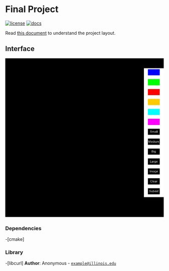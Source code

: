 # Final Project

[![license](https://img.shields.io/badge/license-MIT-green)](LICENSE)
[![docs](https://img.shields.io/badge/docs-yes-brightgreen)](docs/README.md)

Read [this document](https://cliutils.gitlab.io/modern-cmake/chapters/basics/structure.html) to understand the project
layout.

## Interface
![Interface](https://github.com/CS126SP20/final-project-earthy1024/blob/master/assets/UI.jpg)

### Dependencies
-[cmake]
### Library
-[libcurl]
**Author**: Anonymous - [`example@illinois.edu`](mailto:example@illinois.edu)
